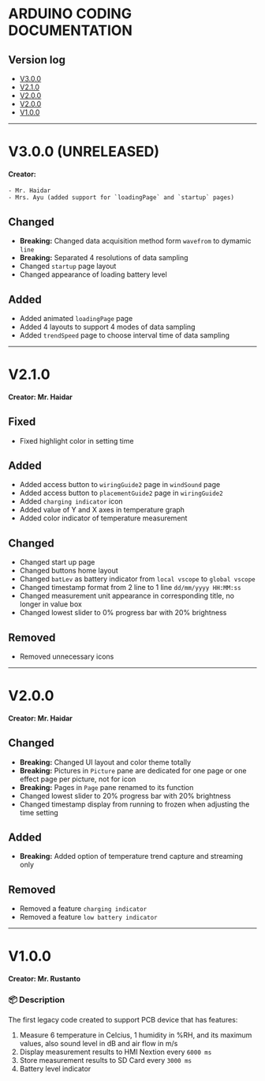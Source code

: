 # ARDUINO CODING DOCUMENTATION
## Version log
- [V3.0.0](#v3.0.0)
- [V2.1.0](#v2.1.0)
- [V2.0.0](#v2.0.0)
- [V2.0.0](#v2.0.0)
- [V1.0.0](#v1.0.0) 

- - - -

<a name="V3.0.0"></a>

# V3.0.0 (UNRELEASED)
#### Creator:
    - Mr. Haidar
    - Mrs. Ayu (added support for `loadingPage` and `startup` pages)
  
## Changed
- **Breaking:** Changed data acquisition method form `wavefrom` to dymamic `line`
- **Breaking:** Separated 4 resolutions of data sampling 
- Changed `startup` page layout
- Changed appearance of loading battery level

## Added
- Added animated `loadingPage` page
- Added 4 layouts to support 4 modes of data sampling  
- Added `trendSpeed` page to choose interval time of data sampling

- - - -

<a name="V2.1.0"></a>

# V2.1.0
#### Creator: Mr. Haidar
## Fixed
- Fixed highlight color in setting time 

## Added
- Added access button to `wiringGuide2` page in `windSound` page
- Added access button to `placementGuide2` page in `wiringGuide2`
- Added `charging indicator` icon
- Added value of Y and X axes in temperature graph
- Added color indicator of temperature measurement

## Changed
- Changed start up page
- Changed buttons home layout
- Changed `batLev` as battery indicator from `local vscope` to `global vscope`
- Changed timestamp format from 2 line to 1 line `dd/mm/yyyy HH:MM:ss`
- Changed measurement unit appearance in corresponding title, no longer in value box
- Changed lowest slider to 0% progress bar with 20% brightness

## Removed
- Removed unnecessary icons 

- - - -

<a name="V2.0.0"></a>

# V2.0.0
#### Creator: Mr. Haidar
## Changed
- **Breaking:** Changed UI layout and color theme totally
- **Breaking:** Pictures in `Picture` pane are dedicated for one page or one effect page per picture, not for icon
- **Breaking:** Pages in `Page` pane renamed to its function
- Changed lowest slider to 20% progress bar with 20% brightness
- Changed timestamp display from running to frozen when adjusting the time setting

## Added
- **Breaking:** Added option of temperature trend capture and streaming only

## Removed
- Removed a feature `charging indicator`
- Removed a feature `low battery indicator`

- - - -

<a name="V1.0.0"></a>

# V1.0.0
#### Creator: Mr. Rustanto
### :package: Description

The first legacy code created to support PCB device that has features:
1. Measure 6 temperature in Celcius, 1 humidity in %RH, and its maximum values, also sound level in dB and air flow in m/s
2. Display measurement results to HMI Nextion every `6000 ms`
3. Store measurement results to SD Card every `3000 ms`
4. Battery level indicator